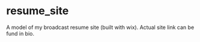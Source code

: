 # resume_site
A model of my broadcast resume site (built with wix).
Actual site link can be fund in bio.
